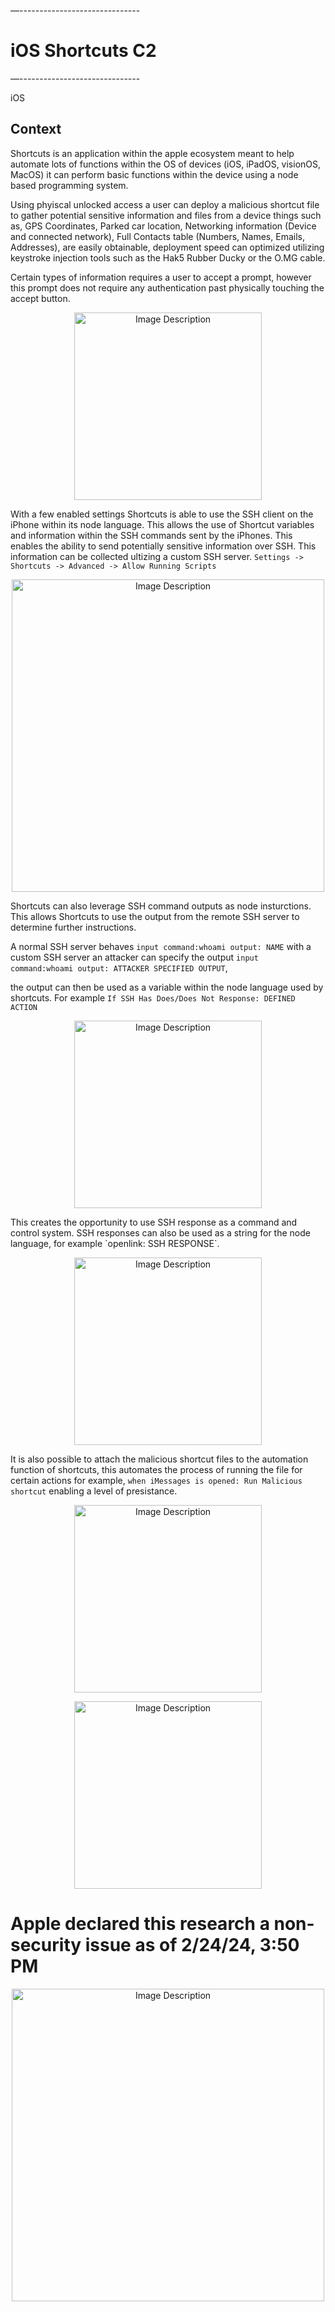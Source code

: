 —------------------------------
# iOS Shortcuts C2
—------------------------------

iOS

## Context

Shortcuts is an application within the apple ecosystem meant to help automate lots of functions within the OS of devices (iOS, iPadOS, visionOS, MacOS) it can perform basic functions within the device using a node based programming system. 

Using phyiscal unlocked access a user can deploy a malicious shortcut file to gather potential sensitive information and files from a device things such as, GPS Coordinates, Parked car location, Networking information (Device and connected network), Full Contacts table (Numbers, Names, Emails, Addresses), are easily obtainable, deployment speed can optimized utilizing keystroke injection tools such as the Hak5 Rubber Ducky or the O.MG cable. 

Certain types of information requires a user to accept a prompt, however this prompt does not require any authentication past physically touching the accept button. 

<p align="center">
  <img src="https://github.com/user-attachments/assets/4cd86174-25b6-40bb-9d3f-c72b9dea60ee" alt="Image Description" width="300" height="auto">
</p>

With a few enabled settings Shortcuts is able to use the SSH client on the iPhone within its node language. This allows the use of Shortcut variables and information within the SSH commands sent by the iPhones. This enables the ability to send potentially sensitive information over SSH. This information can be collected ultizing a custom SSH server. 
`Settings -> Shortcuts -> Advanced -> Allow Running Scripts`

<p align="center">
<img src="https://github.com/Peaakss/iOS-C2-BETA/assets/115900893/62c9a031-f8be-4dd0-ad6b-a86dd8159a56" alt="Image Description" width="500" height="auto">
</p>

Shortcuts can also leverage SSH command outputs as node insturctions. This allows Shortcuts to use the output from the remote SSH server to determine further instructions. 

A normal SSH server behaves `input command:whoami output: NAME` with a custom SSH server an attacker can specify the output `input command:whoami output: ATTACKER SPECIFIED OUTPUT`, 

the output can then be used as a variable within the node language used by shortcuts. For example `If SSH Has Does/Does Not Response: DEFINED ACTION`
<p align="center">
  <img src="https://github.com/user-attachments/assets/912d53d1-06e4-41a1-8dcf-dea5d57d40cd" alt="Image Description" width="300" height="auto">
</p>
This creates the opportunity to use SSH response as a command and control system. SSH responses can also be used as a string for the node language, for example `openlink: SSH RESPONSE`. 
<p align="center">
  <img src="https://github.com/user-attachments/assets/36abe184-7a63-4112-ba86-6a8ac94f4954" alt="Image Description" width="300" height="auto">
</p>

It is also possible to attach the malicious shortcut files to the automation function of shortcuts, this automates the process of running the file for certain actions for example, `when iMessages is opened: Run Malicious shortcut` enabling a level of presistance. 

<p align="center">
  <img src="https://github.com/user-attachments/assets/ff09cce5-0d3d-4862-95db-e0eb35eb43c5" alt="Image Description" width="300" height="auto">
</p>

<p align="center">
  <img src="https://github.com/user-attachments/assets/53b2c751-efc5-4430-81a8-ba06927b42b4" alt="Image Description" width="300" height="auto">
</p>

# Apple declared this research a non-security issue as of 2/24/24, 3:50 PM

<p align="center">
<img src="https://github.com/Peaakss/iOS-C2-BETA/assets/115900893/483212b1-8b66-4eb8-8880-89fdeb823347" alt="Image Description" width="500" height="auto">
</p>




